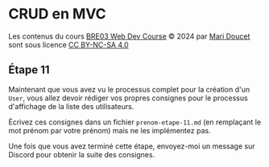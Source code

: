 # CRUD en MVC

Les contenus du cours [BRE03 Web Dev Course](https://kornog-dev.github.io/BRE03/) © 2024 par [Mari Doucet](https://github.com/kornog-dev) sont sous licence [CC BY-NC-SA 4.0](https://creativecommons.org/licenses/by-nc-sa/4.0/?ref=chooser-v1)

## Étape 11

Maintenant que vous avez vu le processus complet pour la création d'un `User`, vous allez devoir rédiger vos propres consignes pour le processus d'affichage de la liste des utilisateurs.

Écrivez ces consignes dans un fichier `prenom-etape-11.md` (en remplaçant le mot prénom par votre prénom) mais ne les implémentez pas.

Une fois que vous avez terminé cette étape, envoyez-moi un message sur Discord pour obtenir la suite des consignes.